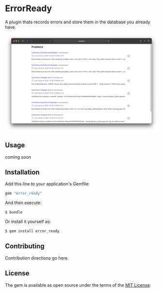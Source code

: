 # ErrorReady
A plugin thats records errors and store them in the database you already have.

![Showcase image](app/assets/images/error_ready/showcase.png)

## Usage
coming soon

## Installation
Add this line to your application's Gemfile:

```ruby
gem "error_ready"
```

And then execute:
```bash
$ bundle
```

Or install it yourself as:
```bash
$ gem install error_ready
```

## Contributing
Contribution directions go here.

## License
The gem is available as open source under the terms of the [MIT License](https://opensource.org/licenses/MIT).

